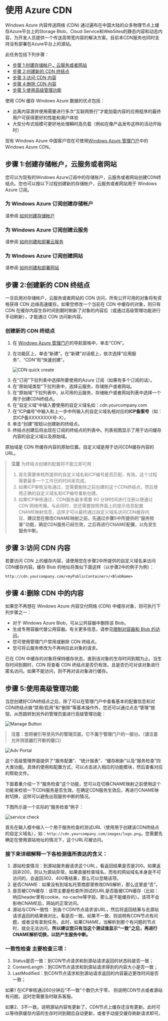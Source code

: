 <div id="cdn-page" style="margin: 55px 0 30px 0;">
<h1 id="使用-azure-cdn">使用 Azure CDN</h1>
<p>Windows Azure 内容传送网络 (CDN) 通过遍布在中国大陆的众多物理节点上缓存Azure平台上的Storage Blob，Cloud Service和WebSites的静态内容和动态内容，为开发人员提供一个传送高带宽内容的解决方案。目前本CDN服务也同时支持没有部署在Azure平台上的源站。</p>
<p>此任务包括下列步骤：</p>
<ul>
<li><a href="#step1">步骤 1:创建存储帐户，云服务或者网站</a></li>
<li><a href="#step2">步骤 2:创建新的 CDN 终结点</a></li>
<li><a href="#step3">步骤 3:访问 CDN 内容</a></li>
<li><a href="#step4">步骤 4:删除 CDN 内容</a></li>
<li><a href="#step5">步骤 5:使用高级管理功能</a></li>
</ul>
<p>使用 CDN 缓存 Windows Azure 数据的优点包括：</p>
<ul>
<li>远离内容源并使用需要进行多次“互联网旅行”才能加载内容的应用程序的最终用户可获得更好的性能和用户体验</li>
<li>大型分布式规模可更好地处理瞬时高负载（例如在像产品发布这样的活动开始时）</li>
</ul>
<p>现有 Windows Azure 中国客户现在可使用<a href="https://manage.windowsazure.cn/" target="_blank">Windows Azure 管理门户</a>中的 Windows Azure CDN。</p>
<h2><a name="step1" class="main4"></a>步骤 1:创建存储帐户，云服务或者网站</h2>
<p>您可以为现有的Windows Azure订阅中的存储账户，云服务或者网站创建CDN终结点。您也可以按以下过程创建新的存储帐户，云服务或者网站用于 Windows Azure 订阅。</p>
<h3 id="为-windows-azure-订阅创建存储帐户">为 Windows Azure 订阅创建存储帐户</h3>
<p>请参阅 <a href="http://windowsazure.cn/zh-cn/manage/services/storage/how-to-create-a-storage-account/" target="_blank">如何创建存储帐户</a></p>
<h3 id="为-windows-azure-订阅创建云服务">为 Windows Azure 订阅创建云服务</h3>
<p>请参阅 <a href="http://windowsazure.cn/zh-cn/manage/services/cloud-services/how-to-create-and-deploy-a-cloud-service/" target="_blank">如何创建和部署云服务</a></p>
<h3 id="为-windows-azure-订阅创建云服务">为 Windows Azure 订阅创建网站</h3>
<p>请参阅 <a href="http://www.windowsazure.cn/zh-cn/manage/services/web-sites/how-to-create-websites/" target="_blank"> 如何创建和部署网站</a></p>
<h2><a name="step2" class="main4"></a>步骤 2:创建新的 CDN 终结点</h2>
<p>一旦启用对存储帐户，云服务或者网站的 CDN 访问，所有公开可用的对象将有资格获得 CDN 边缘高速缓存。如果您修改一个当前在 CDN 中缓存的对象，则只有 CDN 在缓存内容生存时间到期时刷新了对象的内容后（或通过高级管理功能进行手动刷新），才能通过 CDN 访问新内容。</p>
<h3 id="为您的存储帐户或云服务创建新的-cdn-终结点">创建新的 CDN 终结点</h3>
<ol>
<li>在 <a href="https://manage.windowsazure.cn/" target="_blank">Windows Azure 管理门户</a>的导航窗格中，单击“CDN”。</li>
<li>
<p>在功能区上，单击“新建”。在“新建”对话框上，依次选择“应用服务”、“CDN”和“快速创建”。</p>
<p><img src="http://wacnstorage.blob.core.chinacloudapi.cn/marketing-resource/css/images/_manage_services_cdn_create_cdn.png" alt="CDN quick create" /></p>
</li>
<li>在“订阅”下拉列表中选择所要使用的Azure 订阅（如果有多个订阅的话）。</li>
<li>在“原始域类型”下拉列表中，选择云服务，存储账户或者网站。</li>
<li>在“原始域”下拉列表中，从可用的云服务，存储帐户或者网站列表中选择一个用于创建CDN终结点。</li>
<li>在“自定义域”中输入要使用的自定义域名如：cdn.yourcompany.com</li>
<li>在“ICP编号”中输入和上一步中所输入的自定义域名相对应的<strong>ICP备案号</strong>（如：京ICP备XXXXXXXX号-X）。</li>
<li>单击“创建”按钮以创建新的终结点。</li>
<li>终结点创建后将出现在订阅的终结点的列表中。列表视图显示了用于访问缓存内容的自定义域以及原始域。</li>
</ol>
<p>原始域是 CDN 所缓存内容的原始位置。自定义域是用于访问CDN缓存内容的URL。</p>
<blockquote style="border-left: 4px solid #dddddd; padding: 0 15px; color: #777777; margin: 0;">
<p><strong>注意</strong> 为终结点创建的配置将不能立即可用：</p>
<ol>
<li>首先需要审核所提供的自定义域名和ICP编号是否匹配、有效。这个过程需要最多一个工作日的时间来完成。</li>
<li>如果ICP审核没有通过，您需要删除之前创建的这个CDN终结点，然后使用正确的自定义域名和ICP编号重新创建。</li>
<li>如果ICP审核通过，CDN服务最多需要 60 分钟时间进行注册以便通过 CDN 网络传播。与此同时，您还需要按照界面上的提示信息配置CNAME映射信息，这样才可以最终通过自定义域名访问CDN缓存内容。<strong>建议您在修改CNAME映射之前，先通过步骤5中所提供的“服务检查”功能，确定CDN服务已经生效，之后再进行CNAME配置，以免发生服务中断。</strong></li>
</ol></blockquote>
<h2><a name="step3" class="main4"></a>步骤 3:访问 CDN 内容</h2>
<p>若要访问 CDN 上的缓存内容，请使用您在步骤2中所提供的自定义域名来访问CDN缓存内容。缓存 Blob 的地址将类似下面这样（以步骤2中的例子为例）：</p>
<p><code>http://cdn.yourcompany.com/&lt;myPublicContainer&gt;/&lt;BlobName&gt;</code></p>
<h2><a name="step4" class="main4"></a>步骤 4:删除 CDN 中的内容</h2>
<p>如果您不再想在 Windows Azure 内容交付网络 (CDN) 中缓存对象，则可执行下列步骤之一：</p>
<ul>
<li>对于 Windows Azure Blob，可从公共容器中删除该 Blob。</li>
<li>生成专用容器代替公用容器。有关更多信息，请参见<a href="http://msdn.microsoft.com/zh-cn/library/dd179354.aspx" target="_blank">限制对容器和 Blob 的访问</a>。</li>
<li>您可使用管理门户禁用或删除 CDN 终结点。</li>
<li>您可将云服务修改为不再响应此对象的请求。</li>
</ul>
<p>已在 CDN 中缓存的对象将保持缓存状态，直到该对象的生存时间到期为止。当生存时间到期时，CDN 将查看 CDN 终结点是否仍有效，且是否仍可对该对象进行匿名访问。如果不能访问，则不再对该对象进行缓存。</p>
<h2><a name="step5" class="main4"></a>步骤 5:使用高级管理功能</h2>
<p>当您创建好CDN终结点之后，除了可以在管理门户中查看基本的配置信息和对CDN终结点做“禁用/启用”和“删除”等基本操作外，您还可以通过点击“管理”按钮，从而跳转到另外的管理页面进行高级管理功能：</p>
<p><img src="http://wacnstorage.blob.core.chinacloudapi.cn/marketing-resource/css/images/cdn-image002.png" alt="Manage Button" /></p>
<blockquote style="border-left: 4px solid #dddddd; padding: 0 15px; color: #777777; margin: 0;">
<p><strong>注意：您将被引导至另外的管理页面，它不属于管理门户的一部分。（请注意允许浏览器打开新的窗口）</strong></p>
</blockquote>
<p><img src="http://wacnstorage.blob.core.chinacloudapi.cn/marketing-resource/css/images/cdn-image003.jpg" alt="Adv Portal" /></p>
<p>这个高级管理界面提供了“服务配置”、“统计报表”、“缓存刷新”以及“服务检查”四大类功能。具体的使用和配置方式，可以点击进入相应的功能模块，然后查看对应的帮助文件。</p>
<p>下面着重介绍一下“服务检查”这个功能，您可以在切换CNAME映射之前使用这个功能来检验一下CDN服务是否生效。在确定CDN服务生效后，再进行CNAME映射切换，这样可以避免出现服务中断的情况。</p>
<p>下图所示是一个实际的“服务检查”例子：</p>
<p><img src="http://wacnstorage.blob.core.chinacloudapi.cn/marketing-resource/css/images/cdn-image004.jpg" alt="service check" /></p>
<p>首先在输入框中输入一个用于服务检查的测试URL（使用用于创建该CDN终结点的自定义域名），如：<code>http://cdn.yourcompany.com/images/logo.png</code>。您需要先确定在使用源站地址的情况下，这个URL可被访问。</p>
<h3 id="接下来详细解释一下各检测值所表达的含义">接下来详细解释一下各检测值所表达的含义：</h3>
<ol>
<li>源站检查情况：到源站服务器请求这个URL，看返回结果是否是200。如果返回非200，则认为源站异常。如果直接检查域名，而有的网站域名本身是不可访问的，会返回302、400等结果，那么可以忽略该项。</li>
<li>是否CNAME：如果没有到域名托管商那里修改DNS解析，那么这里是“否”。</li>
<li>是否被CDN缓存：该项主要是检查所测试的URL是否能被CDN缓存（比如：响应header里有cookie、no-cache等字段，那么是不能缓存的）。该项不会影响CNAME后，网站的正常访问。</li>
<li>源站与CDN一致性：到各个CDN节点请求该URL，然后将返回结果与去源站请求返回的结果做对比，看是否一致。如果不一致，则说明有CDN节点有问题，或者没有拿到任务。此时，如果CNAME，当解析到那个有问题的节点时，就会无法访问。<strong>所以建议您只有当这个测试值显示“一致”之后，再进行CNAME解析切换，以防产生服务中断。</strong></li>
</ol>
<h3 id="一致性检查-主要检查三项">一致性检查 主要检查三项：</h3>
<ol>
<li>Status是否一致：到CDN节点请求和到源站请求返回的状态码是否一致；</li>
<li>ContentLength：到CDN节点请求和到源站请求得到的内容大小是否一致；</li>
<li>LastModified：到CDN节点请求和到源站请求返回的内容最近更改时间是否一致；</li>
</ol>
<p>如果1 在ICP审核通过60分钟后“不一致”个数仍大于零， 则说明CDN节点或者源站有问题。这时您需要及时联系客服。</p>
<p>如果2、3不一致，说明源站内容有更新了，CDN节点上缓存还没有更新。此时可以等待原缓存内容的生存时间到期后自动更新，或者手动提交缓存刷新请求即可。</p>
</div>